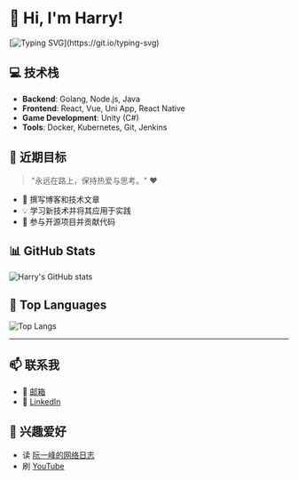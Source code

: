 # 👋 Hi, I'm **Harry**!

[![Typing SVG](https://readme-typing-svg.demolab.com?font=Fira+Code&size=20&duration=4000&pause=1000&color=00CFFF&background=FFFFFF00&center=true&vCenter=true&width=435&lines=欢迎来到我的Github主页!;很高兴+认识你!;希望我的代码帮到你~)](https://git.io/typing-svg)

## 💻 技术栈
- **Backend**: Golang, Node.js, Java
- **Frontend**: React, Vue, Uni App, React Native
- **Game Development**: Unity (C#)
- **Tools**: Docker, Kubernetes, Git, Jenkins

## 🌱 近期目标
> "永远在路上，保持热爱与思考。" ❤️

- 📝 撰写博客和技术文章
- 💡 学习新技术并将其应用于实践
- 🚀 参与开源项目并贡献代码

## 📊 GitHub Stats
![Harry's GitHub stats](https://github-readme-stats.vercel.app/api?username=Harry969&show_icons=true&count_private=true&hide_title=true&hide=prs&theme=radical&layout=compact&card_width=700&card_height=350)

## 💬 Top Languages
![Top Langs](https://github-readme-stats.vercel.app/api/top-langs/?username=Harry969&layout=compact&theme=radical&langs_count=10&card_width=700&card_height=350)


---

## 📫 联系我
- 📧 [邮箱](mailto:hl396276621@gmail.com)
- 🔗 [LinkedIn](https://www.linkedin.com/in/yourlinkedin)

## 🖤 兴趣爱好
- 读 [阮一峰的网络日志](https://www.ruanyifeng.com/blog/)
- 刷 [YouTube](https://www.youtube.com)

